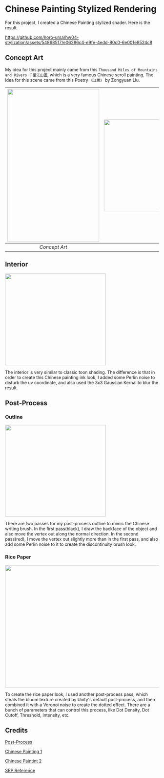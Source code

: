 # Chinese Painting Stylized Rendering

For this project, I created a Chinese Painting stylized shader. Here is the result.


https://github.com/horo-ursa/hw04-stylization/assets/54868517/e06286c4-e9fe-4edd-80c0-6e001e8524c8


## Concept Art

My idea for this project mainly came from this `Thousand Miles of Mountains and Rivers 千里江山圖`, which is a very famous Chinese scroll painting. The idea for this scene came from this Poetry `《江雪》` by Zongyuan Liu.

| <img height="500px" width="300px" src=https://github.com/horo-ursa/hw04-stylization/assets/54868517/c85f1468-f0f8-4add-8129-55e094ff5908/>  | <img height="300px" width="500px" src=https://github.com/horo-ursa/hw04-stylization/assets/54868517/02776b40-358b-4227-9f27-aea58cfaca6f/> |
|:--:|:--:|
| *Concept Art* | *Concept Art* |

 ## Interior

<img height="300px" width="330px" src=https://github.com/horo-ursa/hw04-stylization/assets/54868517/8cbe7970-6d81-4ee5-b611-b914964445ec/>

The interior is very similar to classic toon shading. The difference is that in order to create this Chinese painting ink look, I added some Perlin noise to disturb the uv coordinate, and also used the 3x3 Gaussian Kernal to blur the result.

## Post-Process

### Outline

<img height="300px" width="330px" src=https://github.com/horo-ursa/hw04-stylization/assets/54868517/8cbe7970-6d81-4ee5-b611-b914964445ec/>

There are two passes for my post-process outline to mimic the Chinese writing brush. In the first pass(black), I draw the backface of the object and also move the vertex out along the normal direction. In the second pass(red), I move the vertex out slightly more than in the first pass, and also add some Perlin noise to it to create the discontinuity brush look.

### Rice Paper

<img height="400px" width="668px" src=https://github.com/horo-ursa/hw04-stylization/assets/54868517/8cf9e7ba-f6ed-4746-8877-52e2109cd93c/>


To create the rice paper look, I used another post-process pass, which steals the bloom texture created by Unity's default post-process, and then combined it with a Voronoi noise to create the dotted effect. There are a bunch of parameters that can control this process, like Dot Density, Dot Cutoff, Threshold, Intensity, etc.


## Credits
[Post-Process](https://www.youtube.com/watch?v=9fa4uFm1eCE&t=332s)

[Chinese Painting 1](https://zhuanlan.zhihu.com/p/63893540)

[Chinese Paintint 2](https://zhuanlan.zhihu.com/p/98948117)

[SRP Reference](https://xibanya.github.io/URPShaderViewer/Library/URP/ShaderLibrary/ShaderVariablesFunctions.html)
